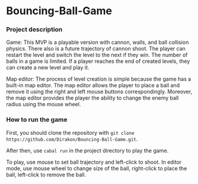 # Bouncing-Ball-Game

### Project description

Game:
This MVP is a playable version with cannon, walls, and ball collision physics. There also is a future trajectory of cannon shoot.
The player can restart the level and switch the level to the next if they win. The number of balls in a game is limited. If a player reaches the end of created levels, they can create a new level and play it.

Map editor:
The process of level creation is simple because the game has a built-in map editor. The map editor allows the player to place a ball and remove it using the right and left mouse buttons correspondingly. Moreover, the map editor provides the player the ability to change the enemy ball radius using the mouse wheel.


### How to run the game
First, you should clone the repository with `git clone https://github.com/Dirakon/Bouncing-Ball-Game.git`.

After then, use `cabal run` in the project directory to play the game.

To play, use mouse to set ball trajectory and left-click to shoot.
In editor mode, use mouse wheel to change size of the ball, right-click to place the ball, left-click to remove the ball.

